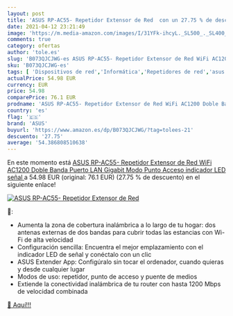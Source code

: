 ```yaml
---
layout: post
title: 'ASUS RP-AC55- Repetidor Extensor de Red  con un 27.75 % de descuento'
date: 2021-04-12 23:21:49
image: 'https://m.media-amazon.com/images/I/31YFk-ihcyL._SL500_._SL400_.jpg'
comments: true
category: ofertas
author: 'tole.es'
slug: 'B073QJCJWG-es ASUS RP-AC55- Repetidor Extensor de Red WiFi AC1200 Doble...'
sku: 'B073QJCJWG-es'
tags: [ 'Dispositivos de red','Informática','Repetidores de red','asus','gigabit','wifi', ]
actualPrice: 54.98 EUR
currency: EUR
price: 54.98
comparePrice: 76.1 EUR
prodname: 'ASUS RP-AC55- Repetidor Extensor de Red WiFi AC1200 Doble Banda  Puerto LAN Gigabit  Modo Punto Acceso  indicador LED señal '
country: 'es'
flag: '🇪🇸'
brand: 'ASUS'
buyurl: 'https://www.amazon.es/dp/B073QJCJWG/?tag=tolees-21'
descuento: '27.75'
average: '54.386808510638'
---
```


En este momento está [ASUS RP-AC55- Repetidor Extensor de Red WiFi AC1200 Doble Banda  Puerto LAN Gigabit  Modo Punto Acceso  indicador LED señal ](https://www.amazon.es/dp/B073QJCJWG/?tag=tolees-21) a 54.98 EUR (original: 76.1 EUR) (27.75 %  de descuento) en el siguiente enlace!

[![ASUS RP-AC55- Repetidor Extensor de Red ](https://m.media-amazon.com/images/I/31YFk-ihcyL._SL500_._SL400_.jpg)](https://www.amazon.es/dp/B073QJCJWG/?tag=tolees-21)

🔎:

- Aumenta la zona de cobertura inalámbrica a lo largo de tu hogar: dos antenas externas de dos bandas para cubrir todas las estancias con Wi-Fi de alta velocidad
- Configuración sencilla: Encuentra el mejor emplazamiento con el indicador LED de señal y conéctalo con un clic
- ASUS Extender App: Configúralo sin tocar el ordenador, cuando quieras y desde cualquier lugar
- Modos de uso: repetidor, punto de acceso y puente de medios
- Extiende la conectividad inalámbrica de tu router con hasta 1200 Mbps de velocidad combinada

[🛒 Aquí!!!](https://www.amazon.es/dp/B073QJCJWG/?tag=tolees-21)
